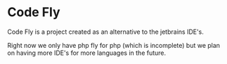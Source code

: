 # Code Fly

Code Fly is a project created as an alternative to the jetbrains IDE's.

Right now we only have php fly for php (which is incomplete) but we plan on having more IDE's for more languages in the future.